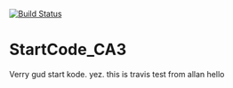 [![Build Status](https://travis-ci.org/Gold-ish/StartCode_CA3_Backend.svg?branch=master)](https://travis-ci.org/Gold-ish/StartCode_CA3_Backend)

# StartCode_CA3
Verry gud start kode. yez.
this is travis test from allan hello



  
